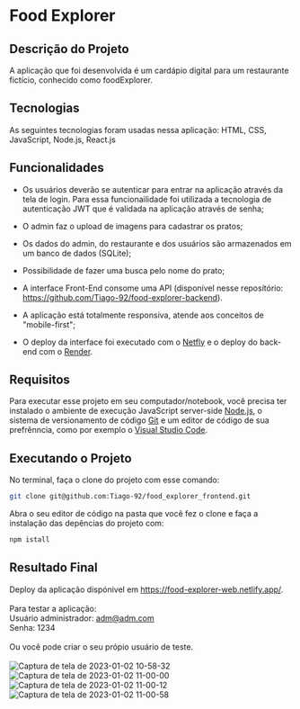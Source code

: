 
# Food Explorer

## Descrição do Projeto

A aplicação que foi desenvolvida é um cardápio digital para um restaurante fictício, conhecido como foodExplorer.

## Tecnologias

As seguintes tecnologias foram usadas nessa aplicação: HTML, CSS, JavaScript, Node.js, React.js

## Funcionalidades

- Os usuários deverão se autenticar para entrar na aplicação através da tela de login. Para essa funcionailidade foi utilizada a tecnologia de autenticação JWT que é validada na aplicação através de senha;

- O admin faz o upload de imagens para cadastrar os pratos;

- Os dados do admin, do restaurante e dos usuários são armazenados em um banco de dados (SQLite);

- Possibilidade de fazer uma busca pelo nome do prato;

- A interface Front-End consome uma API (disponível nesse reposítório: https://github.com/Tiago-92/food-explorer-backend).

- A aplicação está totalmente responsiva, atende aos conceitos de "mobile-first";

- O deploy da interface foi executado com o [Netfly](https://www.netlify.com/) e o deploy do back-end com o [Render](https://render.com/).

 ## Requisitos
 
 Para executar esse projeto em seu computador/notebook, você precisa ter instalado o ambiente de execução JavaScript server-side [Node.js](https://nodejs.org/en/), o sistema de versionamento de código [Git](https://git-scm.com/) e um editor de código de sua prefrênncia, como por exemplo o [Visual Studio Code](https://code.visualstudio.com/).
 
 ## Executando o Projeto
 
 No terminal, faça o clone do projeto com esse comando:

```bash
git clone git@github.com:Tiago-92/food_explorer_frontend.git

```

Abra o seu editor de código na pasta que você fez o clone e faça a instalação das depências do projeto com:

```bash
npm istall 

```

## Resultado Final

Deploy da aplicação dispónivel em https://food-explorer-web.netlify.app/.
<br>
<br>
Para testar a aplicação:
<br>
Usuário administrador: adm@adm.com
<br>
Senha: 1234
<br>
<br>
Ou você pode criar o seu própio usuário de teste.
<br>
<br>
![Captura de tela de 2023-01-02 10-58-32](https://user-images.githubusercontent.com/99975837/210243452-9466378c-e25b-4806-bc7b-5caccaeb65a8.png)
![Captura de tela de 2023-01-02 11-00-00](https://user-images.githubusercontent.com/99975837/210243454-9ade781a-77a2-4059-8146-73e637300766.png)
![Captura de tela de 2023-01-02 11-00-12](https://user-images.githubusercontent.com/99975837/210243456-89bc1a1c-42ae-461b-b1ba-c0ed92326710.png)
![Captura de tela de 2023-01-02 11-00-58](https://user-images.githubusercontent.com/99975837/210243457-3f130508-4876-4754-b021-bae7a7ee4579.png)







